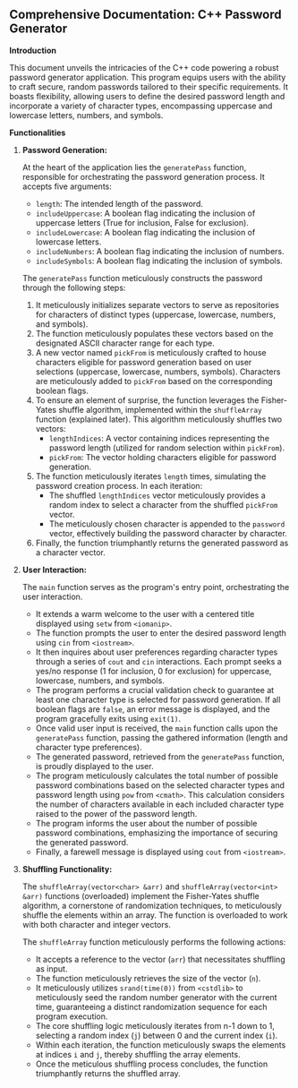 ## Comprehensive Documentation: C++ Password Generator

**Introduction**

This document unveils the intricacies of the C++ code powering a robust password generator application. This program equips users with the ability to craft secure, random passwords tailored to their specific requirements. It boasts flexibility, allowing users to define the desired password length and incorporate a variety of character types, encompassing uppercase and lowercase letters, numbers, and symbols.

**Functionalities**

1. **Password Generation:**

   At the heart of the application lies the `generatePass` function, responsible for orchestrating the password generation process. It accepts five arguments:

   - `length`: The intended length of the password.
   - `includeUppercase`: A boolean flag indicating the inclusion of uppercase letters (True for inclusion, False for exclusion).
   - `includeLowercase`: A boolean flag indicating the inclusion of lowercase letters.
   - `includeNumbers`: A boolean flag indicating the inclusion of numbers.
   - `includeSymbols`: A boolean flag indicating the inclusion of symbols.

   The `generatePass` function meticulously constructs the password through the following steps:

   1. It meticulously initializes separate vectors to serve as repositories for characters of distinct types (uppercase, lowercase, numbers, and symbols).
   2. The function meticulously populates these vectors based on the designated ASCII character range for each type.
   3. A new vector named `pickFrom` is meticulously crafted to house characters eligible for password generation based on user selections (uppercase, lowercase, numbers, symbols). Characters are meticulously added to `pickFrom` based on the corresponding boolean flags.
   4. To ensure an element of surprise, the function leverages the Fisher-Yates shuffle algorithm, implemented within the `shuffleArray` function (explained later). This algorithm meticulously shuffles two vectors:
      - `lengthIndices`: A vector containing indices representing the password length (utilized for random selection within `pickFrom`).
      - `pickFrom`: The vector holding characters eligible for password generation.
   5. The function meticulously iterates `length` times, simulating the password creation process. In each iteration:
      - The shuffled `lengthIndices` vector meticulously provides a random index to select a character from the shuffled `pickFrom` vector.
      - The meticulously chosen character is appended to the `password` vector, effectively building the password character by character.
   6. Finally, the function triumphantly returns the generated password as a character vector.

2. **User Interaction:**

   The `main` function serves as the program's entry point, orchestrating the user interaction.

   - It extends a warm welcome to the user with a centered title displayed using `setw` from `<iomanip>`.
   - The function prompts the user to enter the desired password length using `cin` from `<iostream>`.
   - It then inquires about user preferences regarding character types through a series of `cout` and `cin` interactions. Each prompt seeks a yes/no response (1 for inclusion, 0 for exclusion) for uppercase, lowercase, numbers, and symbols.
   - The program performs a crucial validation check to guarantee at least one character type is selected for password generation. If all boolean flags are `false`, an error message is displayed, and the program gracefully exits using `exit(1)`.
   - Once valid user input is received, the `main` function calls upon the `generatePass` function, passing the gathered information (length and character type preferences).
   - The generated password, retrieved from the `generatePass` function, is proudly displayed to the user.
   - The program meticulously calculates the total number of possible password combinations based on the selected character types and password length using `pow` from `<cmath>`. This calculation considers the number of characters available in each included character type raised to the power of the password length.
   - The program informs the user about the number of possible password combinations, emphasizing the importance of securing the generated password.
   - Finally, a farewell message is displayed using `cout` from `<iostream>`.

3. **Shuffling Functionality:**

   The `shuffleArray(vector<char> &arr)` and `shuffleArray(vector<int> &arr)` functions (overloaded) implement the Fisher-Yates shuffle algorithm, a cornerstone of randomization techniques, to meticulously shuffle the elements within an array. The function is overloaded to work with both character and integer vectors.

   The `shuffleArray` function meticulously performs the following actions:

   - It accepts a reference to the vector (`arr`) that necessitates shuffling as input.
   - The function meticulously retrieves the size of the vector (`n`).
   - It meticulously utilizes `srand(time(0))` from `<cstdlib>` to meticulously seed the random number generator with the current time, guaranteeing a distinct randomization sequence for each program execution.
   - The core shuffling logic meticulously iterates from n-1 down to 1, selecting a random index (`j`) between 0 and the current index (`i`).
   - Within each iteration, the function meticulously swaps the elements at indices `i` and `j`, thereby shuffling the array elements.
   - Once the meticulous shuffling process concludes, the function triumphantly returns the shuffled array.
